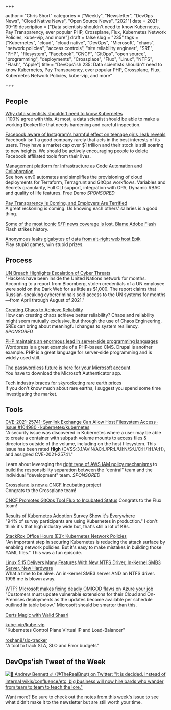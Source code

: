 +++

author = "Chris Short"
categories = ["Weekly", "Newsletter", "DevOps News", "Cloud Native News", "Open Source News", "2021"]
date = 2021-09-19
description = ["Data scientists shouldn't need to know Kubernetes, Pay Transparency, ever popular PHP, Crossplane, Flux, Kubernetes Network Policies, kube-vip, and more"]
draft = false
slug = "235"
tags = ["Kubernetes", "cloud", "cloud native", "DevOps", "Microsoft", "chaos", "network policies", "access controls", "site reliability engineer", "SRE", "PHP", "filesystem", "Facebook", "CNCF", "GitOps", "open source", "programming", "deployments", "Crossplace", "Flux", "Linux", "NTFS", "Flash", "Apple"]
title = "DevOps'ish 235: Data scientists shouldn't need to know Kubernetes, Pay Transparency, ever popular PHP, Crossplane, Flux, Kubernetes Network Policies, kube-vip, and more"

+++

## People

[Why data scientists shouldn't need to know Kubernetes](https://huyenchip.com/2021/09/13/data-science-infrastructure.html)  
I 100% agree with this. At most, a data scientist should be able to make a working Dockerfile that needs hardening and careful inspection.

[Facebook aware of Instagram's harmful effect on teenage girls, leak reveals](https://www.theguardian.com/technology/2021/sep/14/facebook-aware-instagram-harmful-effect-teenage-girls-leak-reveals)  
Facebook isn't a good company rarely that acts in the best interests of its users. They have a market cap over $1 trillion and their stock is still soaring to new heights. We should be actively encouraging people to delete Facebook affiliated tools from their lives.

[Management platform for Infrastructure as Code Automation and Collaboration](https://app.env0.com/login?utm_campaign=devopsish&utm_source=nativeads&utm_medium=newsletter)  
See how env0 automates and simplifies the provisioning of cloud deployments for Terraform, Terragrunt and GitOps workflows. Variables and Secrets granularity, Full CLI support, integration with OPA, Dynamic RBAC and quality of life features. Free Demo *SPONSORED*

[Pay Transparency Is Coming, and Employers Are Terrified](https://www.businessinsider.com/pay-transparency-salary-range-disclosure-laws-colorado-employers-terrified)  
A great reckoning is coming. Us knowing each others' salaries is a good thing.

[Some of the most iconic 9/11 news coverage is lost. Blame Adobe Flash](https://www.cnn.com/2021/09/10/tech/digital-news-coverage-9-11/index.html)  
Flash strikes history.

[Anonymous leaks gigabytes of data from alt-right web host Epik](https://arstechnica.com/information-technology/2021/09/anonymous-leaks-gigabytes-of-data-from-epik-web-host-of-gab-and-parler/)  
Play stupid games, win stupid prizes.

## Process

[UN Breach Highlights Escalation of Cyber Threats](https://www.cybereason.com/blog/un-breach-highlights-escalation-of-cyber-threats)  
"Hackers have been inside the United Nations network for months. According to a report from Bloomberg, stolen credentials of a UN employee were sold on the Dark Web for as little as $1,000. The report claims that Russian-speaking cybercriminals sold access to the UN systems for months—from April through August of 2021."

[Creating Chaos to Achieve Reliability](https://rootly.io/blog/creating-chaos-to-achieve-reliability?utm_source=devopsish&utm_medium=newsletter&utm_campaign=235&utm_id=rootly&utm_content=sre)  
How can creating chaos achieve better reliability? Chaos and reliability might seem mutually exclusive, but through the use of Chaos Engineering, SREs can bring about meaningful changes to system resiliency. *SPONSORED*

[PHP maintains an enormous lead in server-side programming languages](https://arstechnica.com/gadgets/2021/09/php-maintains-an-enormous-lead-in-server-side-programming-languages/)  
Wordpress is a great example of a PHP-based CMS. Drupal is another example. PHP is a great language for server-side programming and is widely used still.

[The passwordless future is here for your Microsoft account](https://www.microsoft.com/security/blog/2021/09/15/the-passwordless-future-is-here-for-your-microsoft-account/)  
You have to download the Microsoft Authenticator app.

[Tech industry braces for skyrocketing rare earth prices](https://asia.nikkei.com/Business/Technology/Tech-industry-braces-for-skyrocketing-rare-earth-prices)  
If you don't know much about rare earths, I suggest you spend some time investigating the market.

## Tools

[CVE-2021-25741: Symlink Exchange Can Allow Host Filesystem Access · Issue #104980 · kubernetes/kubernetes](https://github.com/kubernetes/kubernetes/issues/104980)  
"A security issue was discovered in Kubernetes where a user may be able to create a container with subpath volume mounts to access files & directories outside of the volume, including on the host filesystem. This issue has been rated **High** (CVSS:3.1/AV:N/AC:L/PR:L/UI:N/S:U/C:H/I:H/A:H), and assigned CVE-2021-25741."

Learn about leveraging the [right type of AWS IAM policy mechanisms](https://goteleport.com/blog/aws-iam-in-laymans-terms/?utm_campaign=eg&utm_medium=partner&utm_source=DevOpsish) to build the responsibility separation between the “central” team and the individual "development" team. *SPONSORED*

[Crossplane is now a CNCF Incubating project](https://blog.crossplane.io/crossplane-cncf-incubation/)  
Congrats to the Crossplane team!

[CNCF Promotes GitOps Tool Flux to Incubated Status](https://www.infoq.com/news/2021/04/cncf-gitops-flux/)
Congrats to the Flux team!

[Results of Kubernetes Adoption Survey Show it's Everywhere](https://cloud.redhat.com/blog/results-of-kubernetes-adoption-survey-show-its-everywhere)  
"94% of survey participants are using Kubernetes in production." I don't think it's that high industry wide but, that's still a lot of K8s.

[StackRox Office Hours (E3): Kubernetes Network Policies](https://www.youtube.com/watch?v=-ry8lB3CWHA)  
"An important step in securing Kubernetes is reducing the attack surface by enabling network policies. But it's easy to make mistakes in building those YAML files." This was a fun episode.

[Linux 5.15 Delivers Many Features With New NTFS Driver, In-Kernel SMB3 Server, New Hardware](https://www.phoronix.com/scan.php?page=article&item=linux-515-features&num=1)  
What a time to be alive. An in-kernel SMB3 server AND an NTFS driver. 1998 me is blown away.

[WTF? Microsoft makes fixing deadly OMIGOD flaws on Azure your job](https://www.theregister.com/2021/09/17/microsoft_manual_omigod_fixes/)  
"Customers must update vulnerable extensions for their Cloud and On-Premises deployments as the updates become available per schedule outlined in table below." Microsoft should be smarter than this.

[Certs Magic with Walid Shaari](https://www.youtube.com/watch?v=32CtP3czd0E)  

[kube-vip/kube-vip](https://github.com/kube-vip/kube-vip)  
"Kubernetes Control Plane Virtual IP and Load-Balancer"

[roshan8/slo-tracker](https://github.com/roshan8/slo-tracker)  
"A tool to track SLA, SLO and Error budgets"

## DevOps'ish Tweet of the Week

[![🌈 Andrew Bennett ☄️ (@TheRealBnut) on Twitter: "It is decided. Instead of internal wikis/confluence/etc, big business will now hire bards who wander from team to team to teach the lore."](https://shortcdn.com/devopsish/235-devopsish-tweet-of-the-week.png)](https://twitter.com/TheRealBnut/status/1437655865570430984)

Want more? Be sure to check out the [notes from this week's issue](https://github.com/chris-short/devopsish.com/blob/main/content/post/235/notes.md) to see what didn't make it to the newsletter but are still worth your time.
